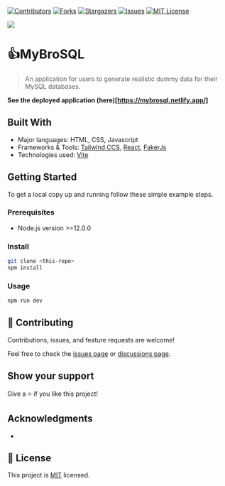 <!-- PROJECT SHIELDS -->
<!--
* I'm using markdown "reference style" links for readability.
* Reference links are enclosed in brackets [ ] instead of parentheses ( ).
* See the bottom of this document for the declaration of the reference variables
* for contributors-url, forks-url, etc. This is an optional, concise syntax you may use.
* https://www.markdownguide.org/basic-syntax/#reference-style-links
-->
[![Contributors][contributors-shield]][contributors-url]
[![Forks][forks-shield]][forks-url]
[![Stargazers][stars-shield]][stars-url]
[![Issues][issues-shield]][issues-url]
[![MIT License][license-shield]][license-url]

![](https://img.shields.io/badge/Personal_Project-blue)

# 👍MyBroSQL

> An application for users to generate realistic dummy data for their MySQL databases.

**See the deployed application (here)[https://mybrosql.netlify.app/]**

## Built With

- Major languages: HTML, CSS, Javascript
- Frameworks & Tools: [Tailwind CCS](https://tailwindcss.com/), [React](https://reactjs.org/), [FakerJs](https://fakerjs.dev/)
- Technologies used: [Vite](https://vitejs.dev/)


## Getting Started

To get a local copy up and running follow these simple example steps.

### Prerequisites
-  Node.js version >=12.0.0 

### Install
```bash
git clone <this-repo>
npm install
```

### Usage
```bash
npm run dev
```


## 🤝 Contributing

Contributions, issues, and feature requests are welcome!

Feel free to check the [issues page](../../issues/) or [discussions page](../../discussions).

## Show your support

Give a ⭐ if you like this project!

## Acknowledgments

- 

## 📝 License

This project is [MIT](./MIT.md) licensed.


<!-- MARKDOWN LINKS & IMAGES -->
<!-- https://www.markdownguide.org/basic-syntax/#reference-style-links -->
[contributors-shield]: https://img.shields.io/github/contributors/RyanKoech/MybroSQL.svg?style=for-the-badge
[contributors-url]: https://github.com/RyanKoech/MybroSQL/graphs/contributors
[forks-shield]: https://img.shields.io/github/forks/RyanKoech/MybroSQL.svg?style=for-the-badge
[forks-url]: https://github.com/RyanKoech/MybroSQL/network/members
[stars-shield]: https://img.shields.io/github/stars/RyanKoech/MybroSQL.svg?style=for-the-badge
[stars-url]: https://github.com/RyanKoech/MybroSQL/stargazers
[issues-shield]: https://img.shields.io/github/issues/RyanKoech/MybroSQL.svg?style=for-the-badge
[issues-url]: https://github.com/RyanKoech/MybroSQL/issues
[license-shield]: https://img.shields.io/github/license/RyanKoech/Crypto_Fund.svg?style=for-the-badge
[license-url]: https://github.com/RyanKoech/MybroSQL/blob/master/LICENSE